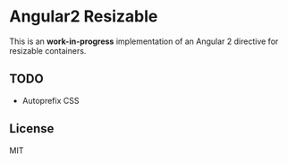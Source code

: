 # Angular2 Resizable
This is an **work-in-progress** implementation of an Angular 2 directive for resizable containers.


## TODO

* Autoprefix CSS

## License

MIT